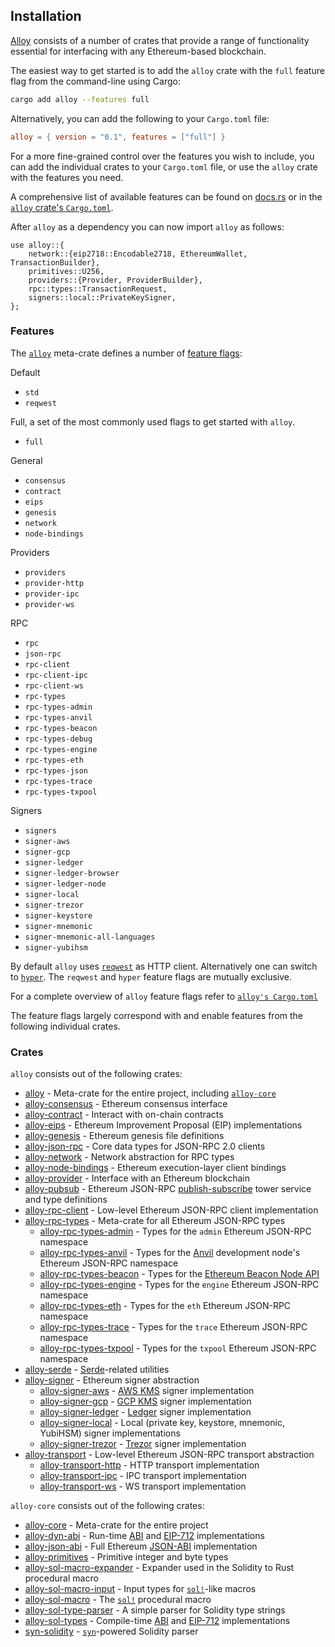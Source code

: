 ## Installation

[Alloy](https://github.com/alloy-rs/alloy) consists of a number of crates that provide a range of functionality essential for interfacing with any Ethereum-based blockchain.

The easiest way to get started is to add the `alloy` crate with the `full` feature flag from the command-line using Cargo:

```sh
cargo add alloy --features full
```

Alternatively, you can add the following to your `Cargo.toml` file:

```toml
alloy = { version = "0.1", features = ["full"] }
```

For a more fine-grained control over the features you wish to include, you can add the individual crates to your `Cargo.toml` file, or use the `alloy` crate with the features you need.

A comprehensive list of available features can be found on [docs.rs](https://docs.rs/crate/alloy/latest/features) or in the [`alloy` crate's `Cargo.toml`](https://github.com/alloy-rs/alloy/blob/main/crates/alloy/Cargo.toml).

After `alloy` as a dependency you can now import `alloy` as follows:

```rust,ignore
use alloy::{
    network::{eip2718::Encodable2718, EthereumWallet, TransactionBuilder},
    primitives::U256,
    providers::{Provider, ProviderBuilder},
    rpc::types::TransactionRequest,
    signers::local::PrivateKeySigner,
};
```

### Features

The [`alloy`](https://github.com/alloy-rs/alloy/tree/main/crates/alloy) meta-crate defines a number of [feature flags](https://github.com/alloy-rs/alloy/blob/main/crates/alloy/Cargo.toml):

Default

- `std`
- `reqwest`

Full, a set of the most commonly used flags to get started with `alloy`.

- `full`

General
- `consensus`
- `contract`
- `eips`
- `genesis`
- `network`
- `node-bindings`

Providers
- `providers`
- `provider-http`
- `provider-ipc`
- `provider-ws`

RPC
- `rpc`
- `json-rpc`
- `rpc-client`
- `rpc-client-ipc`
- `rpc-client-ws`
- `rpc-types`
- `rpc-types-admin`
- `rpc-types-anvil`
- `rpc-types-beacon`
- `rpc-types-debug`
- `rpc-types-engine`
- `rpc-types-eth`
- `rpc-types-json`
- `rpc-types-trace`
- `rpc-types-txpool`

Signers
- `signers`
- `signer-aws`
- `signer-gcp`
- `signer-ledger`
- `signer-ledger-browser`
- `signer-ledger-node`
- `signer-local`
- `signer-trezor`
- `signer-keystore`
- `signer-mnemonic`
- `signer-mnemonic-all-languages`
- `signer-yubihsm`

By default `alloy` uses [`reqwest`](https://crates.io/crates/reqwest) as HTTP client. Alternatively one can switch to [`hyper`](https://crates.io/crates/hyper).
The `reqwest` and `hyper` feature flags are mutually exclusive.
  
For a complete overview of `alloy` feature flags refer to [`alloy's Cargo.toml`](https://github.com/alloy-rs/alloy/blob/main/crates/alloy/Cargo.toml)

The feature flags largely correspond with and enable features from the following individual crates.

### Crates

`alloy` consists out of the following crates:

- [alloy](https://github.com/alloy-rs/alloy/tree/main/crates/alloy) - Meta-crate for the entire project, including [`alloy-core`](https://docs.rs/alloy-core)
- [alloy-consensus](https://github.com/alloy-rs/alloy/tree/main/crates/consensus) - Ethereum consensus interface
- [alloy-contract](https://github.com/alloy-rs/alloy/tree/main/crates/contract) - Interact with on-chain contracts
- [alloy-eips](https://github.com/alloy-rs/alloy/tree/main/crates/eips) - Ethereum Improvement Proposal (EIP) implementations
- [alloy-genesis](https://github.com/alloy-rs/alloy/tree/main/crates/genesis) - Ethereum genesis file definitions
- [alloy-json-rpc](https://github.com/alloy-rs/alloy/tree/main/crates/json-rpc) - Core data types for JSON-RPC 2.0 clients
- [alloy-network](https://github.com/alloy-rs/alloy/tree/main/crates/network) - Network abstraction for RPC types
- [alloy-node-bindings](https://github.com/alloy-rs/alloy/tree/main/crates/node-bindings) - Ethereum execution-layer client bindings
- [alloy-provider](https://github.com/alloy-rs/alloy/tree/main/crates/provider) - Interface with an Ethereum blockchain
- [alloy-pubsub](https://github.com/alloy-rs/alloy/tree/main/crates/pubsub) - Ethereum JSON-RPC [publish-subscribe](https://en.wikipedia.org/wiki/Publish%E2%80%93subscribe_pattern) tower service and type definitions
- [alloy-rpc-client](https://github.com/alloy-rs/alloy/tree/main/crates/rpc-client) - Low-level Ethereum JSON-RPC client implementation
- [alloy-rpc-types](https://github.com/alloy-rs/alloy/tree/main/crates/rpc-types) - Meta-crate for all Ethereum JSON-RPC types
  - [alloy-rpc-types-admin](https://github.com/alloy-rs/alloy/tree/main/crates/rpc-types-admin) - Types for the `admin` Ethereum JSON-RPC namespace
  - [alloy-rpc-types-anvil](https://github.com/alloy-rs/alloy/tree/main/crates/rpc-types-anvil) - Types for the [Anvil](https://github.com/foundry-rs/foundry) development node's Ethereum JSON-RPC namespace
  - [alloy-rpc-types-beacon](https://github.com/alloy-rs/alloy/tree/main/crates/rpc-types-beacon) - Types for the [Ethereum Beacon Node API](https://ethereum.github.io/beacon-APIs)
  - [alloy-rpc-types-engine](https://github.com/alloy-rs/alloy/tree/main/crates/rpc-types-engine) - Types for the `engine` Ethereum JSON-RPC namespace
  - [alloy-rpc-types-eth](https://github.com/alloy-rs/alloy/tree/main/crates/rpc-types-eth) - Types for the `eth` Ethereum JSON-RPC namespace
  - [alloy-rpc-types-trace](https://github.com/alloy-rs/alloy/tree/main/crates/rpc-types-trace) - Types for the `trace` Ethereum JSON-RPC namespace
  - [alloy-rpc-types-txpool](https://github.com/alloy-rs/alloy/tree/main/crates/rpc-types-txpool) - Types for the `txpool` Ethereum JSON-RPC namespace
- [alloy-serde](https://github.com/alloy-rs/alloy/tree/main/crates/serde) - [Serde](https://serde.rs)-related utilities
- [alloy-signer](https://github.com/alloy-rs/alloy/tree/main/crates/signer) - Ethereum signer abstraction
  - [alloy-signer-aws](https://github.com/alloy-rs/alloy/tree/main/crates/signer-aws) - [AWS KMS](https://aws.amazon.com/kms) signer implementation
  - [alloy-signer-gcp](https://github.com/alloy-rs/alloy/tree/main/crates/signer-gcp) - [GCP KMS](https://cloud.google.com/kms) signer implementation
  - [alloy-signer-ledger](https://github.com/alloy-rs/alloy/tree/main/crates/signer-ledger) - [Ledger](https://www.ledger.com) signer implementation
  - [alloy-signer-local](https://github.com/alloy-rs/alloy/tree/main/crates/signer-local) - Local (private key, keystore, mnemonic, YubiHSM) signer implementations
  - [alloy-signer-trezor](https://github.com/alloy-rs/alloy/tree/main/crates/signer-trezor) - [Trezor](https://trezor.io) signer implementation
- [alloy-transport](https://github.com/alloy-rs/alloy/tree/main/crates/transport) - Low-level Ethereum JSON-RPC transport abstraction
  - [alloy-transport-http](https://github.com/alloy-rs/alloy/tree/main/crates/transport-http) - HTTP transport implementation
  - [alloy-transport-ipc](https://github.com/alloy-rs/alloy/tree/main/crates/transport-ipc) - IPC transport implementation
  - [alloy-transport-ws](https://github.com/alloy-rs/alloy/tree/main/crates/transport-ws) - WS transport implementation

`alloy-core` consists out of the following crates:

- [alloy-core](https://github.com/alloy-rs/core/tree/main/crates/core) - Meta-crate for the entire project
- [alloy-dyn-abi](https://github.com/alloy-rs/core/tree/main/crates/dyn-abi) - Run-time [ABI](https://docs.soliditylang.org/en/latest/abi-spec.html) and [EIP-712](https://eips.ethereum.org/EIPS/eip-712) implementations
- [alloy-json-abi](https://github.com/alloy-rs/core/tree/main/crates/json-abi) - Full Ethereum [JSON-ABI](https://docs.soliditylang.org/en/latest/abi-spec.html#json) implementation
- [alloy-primitives](https://github.com/alloy-rs/core/tree/main/crates/primitives) - Primitive integer and byte types
- [alloy-sol-macro-expander](https://github.com/alloy-rs/core/tree/main/crates/sol-macro-expander) - Expander used in the Solidity to Rust procedural macro
- [alloy-sol-macro-input](https://github.com/alloy-rs/core/tree/main/crates/sol-macro-input) - Input types for [`sol!`](https://docs.rs/alloy-sol-macro/latest/alloy_sol_macro/macro.sol.html)-like macros
- [alloy-sol-macro](https://github.com/alloy-rs/core/tree/main/crates/sol-macro) - The [`sol!`](https://docs.rs/alloy-sol-macro/latest/alloy_sol_macro/macro.sol.html) procedural macro
- [alloy-sol-type-parser](https://github.com/alloy-rs/core/tree/main/crates/sol-type-parser) - A simple parser for Solidity type strings
- [alloy-sol-types](https://github.com/alloy-rs/core/tree/main/crates/sol-types) - Compile-time [ABI](https://docs.soliditylang.org/en/latest/abi-spec.html) and [EIP-712](https://eips.ethereum.org/EIPS/eip-712) implementations
- [syn-solidity](https://github.com/alloy-rs/core/tree/main/crates/syn-solidity) - [`syn`](https://github.com/dtolnay/syn)-powered Solidity parser